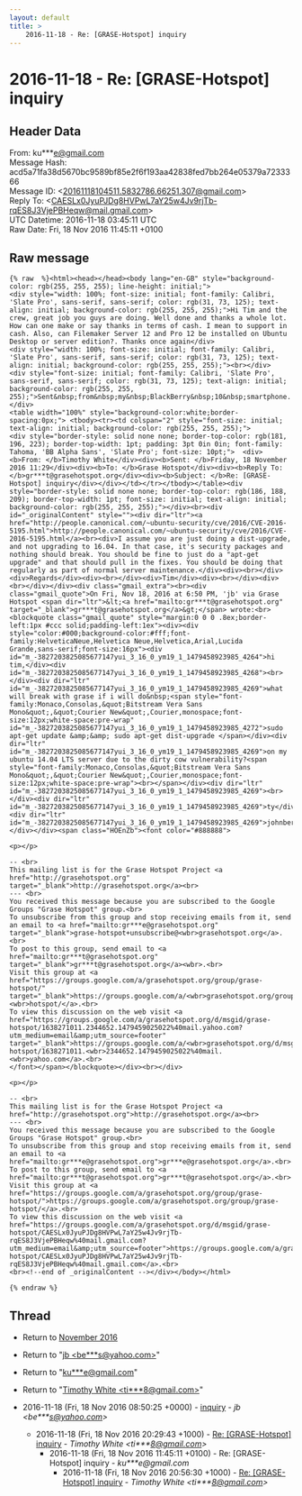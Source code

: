 ```yaml
---
layout: default
title: >
    2016-11-18 - Re: [GRASE-Hotspot] inquiry
---
```


# 2016-11-18 - Re: [GRASE-Hotspot] inquiry

## Header Data

From: ku***e@gmail.com<br>
Message Hash: acd5a71fa38d5670bc9589bf85e2f6f193aa42838fed7bb264e05379a7233366<br>
Message ID: \<20161118104511.5832786.66251.307@gmail.com\><br>
Reply To: \<CAESLx0JyuPJDg8HVPwL7aY25w4Jv9rjTb-rqES8J3VjePBHeqw@mail.gmail.com\><br>
UTC Datetime: 2016-11-18 03:45:11 UTC<br>
Raw Date: Fri, 18 Nov 2016 11:45:11 +0100<br>

## Raw message

```
{% raw  %}<html><head></head><body lang="en-GB" style="background-color: rgb(255, 255, 255); line-height: initial;">                                                                                      <div style="width: 100%; font-size: initial; font-family: Calibri, 'Slate Pro', sans-serif, sans-serif; color: rgb(31, 73, 125); text-align: initial; background-color: rgb(255, 255, 255);">Hi Tim and the crew, great job you guys are doing. Well done and thanks a whole lot. How can one make or say thanks in terms of cash. I mean to support in cash. Also, ‎can Filemaker Server 12 and Pro 12 be installed on Ubuntu Desktop or server edition?. Thanks once again</div>                                                                                                                                     <div style="width: 100%; font-size: initial; font-family: Calibri, 'Slate Pro', sans-serif, sans-serif; color: rgb(31, 73, 125); text-align: initial; background-color: rgb(255, 255, 255);"><br></div>                                                                                                                                                                                                   <div style="font-size: initial; font-family: Calibri, 'Slate Pro', sans-serif, sans-serif; color: rgb(31, 73, 125); text-align: initial; background-color: rgb(255, 255, 255);">Sent&nbsp;from&nbsp;my&nbsp;BlackBerry&nbsp;10&nbsp;smartphone.</div>                                                                                                                                                                                  <table width="100%" style="background-color:white;border-spacing:0px;"> <tbody><tr><td colspan="2" style="font-size: initial; text-align: initial; background-color: rgb(255, 255, 255);">                           <div style="border-style: solid none none; border-top-color: rgb(181, 196, 223); border-top-width: 1pt; padding: 3pt 0in 0in; font-family: Tahoma, 'BB Alpha Sans', 'Slate Pro'; font-size: 10pt;">  <div><b>From: </b>Timothy White</div><div><b>Sent: </b>Friday, 18 November 2016 11:29</div><div><b>To: </b>Grase Hotspot</div><div><b>Reply To: </b>gr***t@grasehotspot.org</div><div><b>Subject: </b>Re: [GRASE-Hotspot] inquiry</div></div></td></tr></tbody></table><div style="border-style: solid none none; border-top-color: rgb(186, 188, 209); border-top-width: 1pt; font-size: initial; text-align: initial; background-color: rgb(255, 255, 255);"></div><br><div id="_originalContent" style=""><div dir="ltr"><a href="http://people.canonical.com/~ubuntu-security/cve/2016/CVE-2016-5195.html">http://people.canonical.com/~ubuntu-security/cve/2016/CVE-2016-5195.html</a><br><div>I assume you are just doing a dist-upgrade, and not upgrading to 16.04. In that case, it's security packages and nothing should break. You should be fine to just do a "apt-get upgrade" and that should pull in the fixes. You should be doing that regularly as part of normal server maintenance.</div><div><br></div><div>Regards</div><div><br></div><div>Tim</div><div><br></div><div><br></div></div><div class="gmail_extra"><br><div class="gmail_quote">On Fri, Nov 18, 2016 at 6:50 PM, 'jb' via Grase Hotspot <span dir="ltr">&lt;<a href="mailto:gr***t@grasehotspot.org" target="_blank">gr***t@grasehotspot.org</a>&gt;</span> wrote:<br><blockquote class="gmail_quote" style="margin:0 0 0 .8ex;border-left:1px #ccc solid;padding-left:1ex"><div><div style="color:#000;background-color:#fff;font-family:HelveticaNeue,Helvetica Neue,Helvetica,Arial,Lucida Grande,sans-serif;font-size:16px"><div id="m_-3827203825085677147yui_3_16_0_ym19_1_1479458923985_4264">hi tim,</div><div id="m_-3827203825085677147yui_3_16_0_ym19_1_1479458923985_4268"><br></div><div dir="ltr" id="m_-3827203825085677147yui_3_16_0_ym19_1_1479458923985_4269">what will break with grase if i will do&nbsp;<span style="font-family:Monaco,Consolas,&quot;Bitstream Vera Sans Mono&quot;,&quot;Courier New&quot;,Courier,monospace;font-size:12px;white-space:pre-wrap" id="m_-3827203825085677147yui_3_16_0_ym19_1_1479458923985_4272">sudo apt-get update &amp;&amp; sudo apt-get dist-upgrade </span></div><div dir="ltr" id="m_-3827203825085677147yui_3_16_0_ym19_1_1479458923985_4269">on my ubuntu 14.04 LTS server due to the dirty cow vulnerability?<span style="font-family:Monaco,Consolas,&quot;Bitstream Vera Sans Mono&quot;,&quot;Courier New&quot;,Courier,monospace;font-size:12px;white-space:pre-wrap"><br></span></div><div dir="ltr" id="m_-3827203825085677147yui_3_16_0_ym19_1_1479458923985_4269"><br></div><div dir="ltr" id="m_-3827203825085677147yui_3_16_0_ym19_1_1479458923985_4269">ty</div><div dir="ltr" id="m_-3827203825085677147yui_3_16_0_ym19_1_1479458923985_4269">johnbert</div></div></div><span class="HOEnZb"><font color="#888888">

<p></p>

-- <br>
This mailing list is for the Grase Hotspot Project <a href="http://grasehotspot.org" target="_blank">http://grasehotspot.org</a><br>
--- <br>
You received this message because you are subscribed to the Google Groups "Grase Hotspot" group.<br>
To unsubscribe from this group and stop receiving emails from it, send an email to <a href="mailto:gr***e@grasehotspot.org" target="_blank">grase-hotspot+unsubscribe@<wbr>grasehotspot.org</a>.<br>
To post to this group, send email to <a href="mailto:gr***t@grasehotspot.org" target="_blank">gr***t@grasehotspot.org</a><wbr>.<br>
Visit this group at <a href="https://groups.google.com/a/grasehotspot.org/group/grase-hotspot/" target="_blank">https://groups.google.com/a/<wbr>grasehotspot.org/group/grase-<wbr>hotspot/</a>.<br>
To view this discussion on the web visit <a href="https://groups.google.com/a/grasehotspot.org/d/msgid/grase-hotspot/1638271011.2344652.1479459025022%40mail.yahoo.com?utm_medium=email&amp;utm_source=footer" target="_blank">https://groups.google.com/a/<wbr>grasehotspot.org/d/msgid/<wbr>grase-hotspot/1638271011.<wbr>2344652.1479459025022%40mail.<wbr>yahoo.com</a>.<br>
</font></span></blockquote></div><br></div>

<p></p>

-- <br>
This mailing list is for the Grase Hotspot Project <a href="http://grasehotspot.org">http://grasehotspot.org</a><br>
--- <br>
You received this message because you are subscribed to the Google Groups "Grase Hotspot" group.<br>
To unsubscribe from this group and stop receiving emails from it, send an email to <a href="mailto:gr***e@grasehotspot.org">gr***e@grasehotspot.org</a>.<br>
To post to this group, send email to <a href="mailto:gr***t@grasehotspot.org">gr***t@grasehotspot.org</a>.<br>
Visit this group at <a href="https://groups.google.com/a/grasehotspot.org/group/grase-hotspot/">https://groups.google.com/a/grasehotspot.org/group/grase-hotspot/</a>.<br>
To view this discussion on the web visit <a href="https://groups.google.com/a/grasehotspot.org/d/msgid/grase-hotspot/CAESLx0JyuPJDg8HVPwL7aY25w4Jv9rjTb-rqES8J3VjePBHeqw%40mail.gmail.com?utm_medium=email&amp;utm_source=footer">https://groups.google.com/a/grasehotspot.org/d/msgid/grase-hotspot/CAESLx0JyuPJDg8HVPwL7aY25w4Jv9rjTb-rqES8J3VjePBHeqw%40mail.gmail.com</a>.<br>
<br><!--end of _originalContent --></div></body></html>

{% endraw %}
```

## Thread

+ Return to [November 2016](/archive/2016/11)

+ Return to "[jb <be***s<span>@</span>yahoo.com>](/authors/be___s_at_yahoo_com)"
+ Return to "[ku***e<span>@</span>gmail.com](/authors/ku___e_at_gmail_com)"
+ Return to "[Timothy White <ti***8<span>@</span>gmail.com>](/authors/ti___8_at_gmail_com)"

+ 2016-11-18 (Fri, 18 Nov 2016 08:50:25 +0000) - [inquiry](/archive/2016/11/0eaf8a971349780fe2d29ba9fcadec71c35d519d2440c716654e00f279f752d9) - _jb \<be***s@yahoo.com\>_
  + 2016-11-18 (Fri, 18 Nov 2016 20:29:43 +1000) - [Re: [GRASE-Hotspot] inquiry](/archive/2016/11/1b078d60a7aeae59e91197cdb6b30d325f809d6d43ef12b89c3625dae8406eba) - _Timothy White \<ti***8@gmail.com\>_
    + 2016-11-18 (Fri, 18 Nov 2016 11:45:11 +0100) - Re: [GRASE-Hotspot] inquiry - _ku***e@gmail.com_
      + 2016-11-18 (Fri, 18 Nov 2016 20:56:30 +1000) - [Re: [GRASE-Hotspot] inquiry](/archive/2016/11/cecbe0bd8c6e9c9c38bced716e9fc37fec0717e0168e21a56f74d5b29528d113) - _Timothy White \<ti***8@gmail.com\>_

